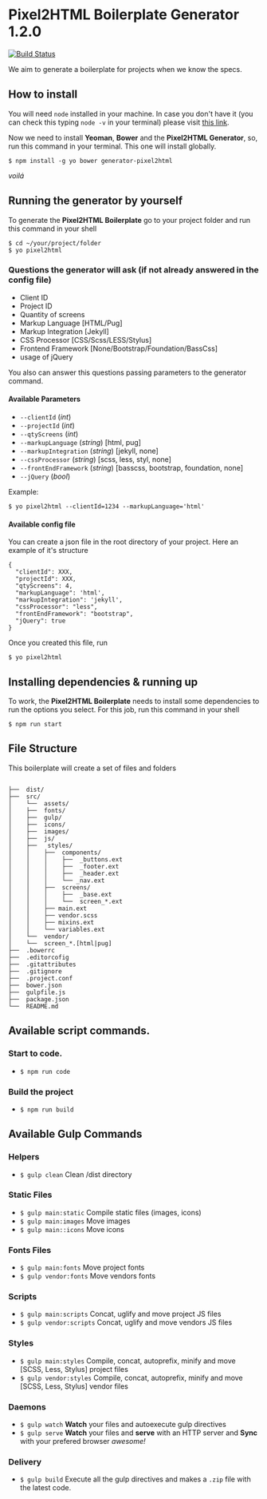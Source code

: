 # Pixel2HTML Boilerplate Generator 1.2.0

[![Build Status](https://travis-ci.org/Pixel2HTML/pixel2html-generator.svg?branch=master)](https://travis-ci.org/Pixel2HTML/pixel2html-generator)

We aim to generate a boilerplate for projects when we know the specs.

## How to install

You will need `node` installed in your machine. In case you don't have it (you can check this typing `node -v` in your terminal) please visit [this link](https://nodejs.org/en/download/).

Now we need to install **Yeoman**, **Bower** and the **Pixel2HTML Generator**, so, run this command in your terminal. This one will install globally.
```shell
$ npm install -g yo bower generator-pixel2html
```
_voilá_

## Running the generator by yourself

To generate the **Pixel2HTML Boilerplate** go to your project folder and run this command in your shell

```
$ cd ~/your/project/folder
$ yo pixel2html
```

### Questions the generator will ask (if not already answered in the config file)
* Client ID
* Project ID
* Quantity of screens
* Markup Language [HTML/Pug]
* Markup Integration [Jekyll]
* CSS Processor [CSS/Scss/LESS/Stylus]
* Frontend Framework [None/Bootstrap/Foundation/BassCss]
* usage of jQuery

You also can answer this questions passing parameters to the generator command.

#### Available Parameters

* ```--clientId``` (*int*)
* ```--projectId``` (*int*)
* ```--qtyScreens``` (*int*)
* ```--markupLanguage``` (*string*) [html, pug]
* ```--markupIntegration``` (*string*) [jekyll, none]
* ```--cssProcessor``` (*string*) [scss, less, styl, none]
* ```--frontEndFramework``` (*string*) [basscss, bootstrap, foundation, none]
* ```--jQuery``` (*bool*)

Example:

```
$ yo pixel2html --clientId=1234 --markupLanguage='html'
```

#### Available config file

You can create a json file in the root directory of your project.
Here an example of it's structure

```
{
  "clientId": XXX,
  "projectId": XXX,
  "qtyScreens": 4,
  "markupLanguage": 'html',
  "markupIntegration": 'jekyll',
  "cssProcessor": "less",
  "frontEndFramework": "bootstrap",
  "jQuery": true
}
```

Once you created this file, run
```
$ yo pixel2html
```

## Installing dependencies & running up
To work, the **Pixel2HTML Boilerplate** needs to install some dependencies to run the options you select.
For this job, run this command in your shell

```
$ npm run start
```

## File Structure

This boilerplate will create a set of files and folders

```

├──  dist/
├──  src/
│    └──  assets/
│    ├──  fonts/
│    ├──  gulp/
│    ├──  icons/
│    ├──  images/
│    ├──  js/
│    ├──   styles/
│    │    ├──  components/
│    │    │    ├──  _buttons.ext
│    │    │    ├──  _footer.ext
│    │    │    ├──  _header.ext
│    │    │    └── _nav.ext
│    │    ├──  screens/
│    │    │    ├──  _base.ext
│    │    │    └──  screen_*.ext
│    │    ├── main.ext
│    │    ├── vendor.scss
│    │    ├── mixins.ext
│    │    └── variables.ext
│    └──  vendor/
│    └──  screen_*.[html|pug]
├──  .bowerrc
├──  .editorcofig
├──  .gitattributes
├──  .gitignore
├──  .project.conf
├──  bower.json
├──  gulpfile.js
├──  package.json
└──  README.md
```

## Available script commands.

### Start to code.
* `$ npm run code`

### Build the project
* `$ npm run build`


## Available Gulp Commands

### Helpers
* `$ gulp clean` Clean /dist directory

### Static Files
* `$ gulp main:static` Compile static files (images, icons)
* `$ gulp main:images` Move images
* `$ gulp main::icons` Move icons

### Fonts Files
* `$ gulp main:fonts` Move project fonts
* `$ gulp vendor:fonts` Move vendors fonts

### Scripts
* `$ gulp main:scripts` Concat, uglify and move project JS files
* `$ gulp vendor:scripts` Concat, uglify and move vendors JS files

### Styles
* `$ gulp main:styles` Compile, concat, autoprefix, minify and move [SCSS, Less, Stylus] project files
* `$ gulp vendor:styles` Compile, concat, autoprefix, minify and move [SCSS, Less, Stylus] vendor files

### Daemons
* `$ gulp watch` **Watch** your files and autoexecute gulp directives
* `$ gulp serve` **Watch** your files and **serve** with an HTTP server and **Sync** with your prefered browser _awesome!_

### Delivery
 * `$ gulp build` Execute all the gulp directives and makes a `.zip` file with the latest code.
